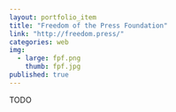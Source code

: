```yaml
---
layout: portfolio_item
title: "Freedom of the Press Foundation"
link: "http://freedom.press/"
categories: web
img:
  - large: fpf.png
    thumb: fpf.jpg
published: true
---
```


TODO
